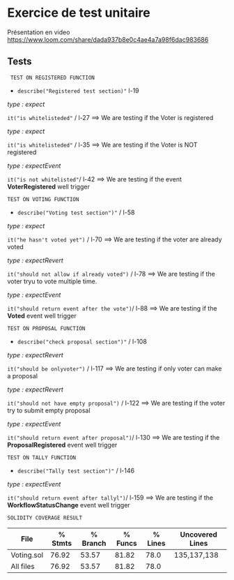 # Exercice de test unitaire

Présentation en video
https://www.loom.com/share/dada937b8e0c4ae4a7a98f6dac983686


## **Tests**

	 TEST ON REGISTERED FUNCTION

- `describe("Registered test section)"` l-19

*type : expect*

`it("is whitelisteded"` / l-27 ==> We are testing if the Voter is registered

*type : expect*

`it("is whitelisteded"` / l-35 ==> We are testing if the Voter is NOT registered

*type : expectEvent*

`it("is not whitelisted"`/ l-42 ==> We are testing if the event **VoterRegistered** well trigger


	TEST ON VOTING FUNCTION

- `describe("Voting test section")"` / l-58

*type : expect*

`it("he hasn't voted yet")` / l-70 ==> We are testing if the voter are already voted

*type : expectRevert*

`it("should not allow if already voted")` / l-78 ==> We are testing if the voter tryu to vote multiple time.

*type : expectEvent*

`it("should return event after the vote")`/ l-88 ==> We are testing if the **Voted** event well  trigger

    TEST ON PROPOSAL FUNCTION

- `describe("check proposal section")"` / l-108

*type : expectRevert*

`it("should be onlyvoter")` / l-117 ==> We are testing if only voter can make a proposal

*type : expectRevert*

`it("should not have empty proposal")` / l-122 ==> We are testing if the voter try to submit empty proposal

*type : expectEvent*

`it("should return event after proposal")`/ l-130 ==> We are testing if the **ProposalRegistered** event well trigger

    TEST ON TALLY FUNCTION

- `describe("Tally test section")"` / l-146

*type : expectEvent*

`it("should return event after tallyl")`/ l-159 ==> We are testing if the **WorkflowStatusChange** event well trigger

    SOLIDITY COVERAGE RESULT


| File | % Stmts | % Branch | % Funcs | % Lines | Uncovered Lines
| ----------- | ----------- | ----------- | ----------- | ----------- | ----------- |
| Voting.sol | 76.92 | 53.57  | 81.82 | 78.0 |  135,137,138
| All files  | 76.92 | 53.57 | 81.82 | 78.0 |  |








